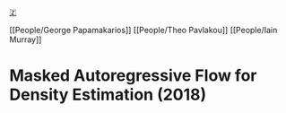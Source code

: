 [🇿](zotero://select/groups/5416120/items/KA2G4XR4)

[[People/George Papamakarios]] [[People/Theo Pavlakou]] [[People/Iain Murray]] 
# Masked Autoregressive Flow for Density Estimation (2018)

